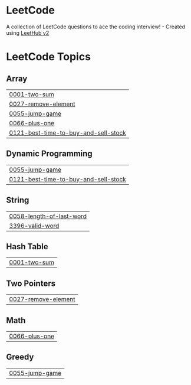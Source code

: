 # LeetCode
A collection of LeetCode questions to ace the coding interview! - Created using [LeetHub v2](https://github.com/arunbhardwaj/LeetHub-2.0)

<!---LeetCode Topics Start-->
# LeetCode Topics
## Array
|  |
| ------- |
| [0001-two-sum](https://github.com/Abdi1509/LeetCode/tree/master/0001-two-sum) |
| [0027-remove-element](https://github.com/Abdi1509/LeetCode/tree/master/0027-remove-element) |
| [0055-jump-game](https://github.com/Abdi1509/LeetCode/tree/master/0055-jump-game) |
| [0066-plus-one](https://github.com/Abdi1509/LeetCode/tree/master/0066-plus-one) |
| [0121-best-time-to-buy-and-sell-stock](https://github.com/Abdi1509/LeetCode/tree/master/0121-best-time-to-buy-and-sell-stock) |
## Dynamic Programming
|  |
| ------- |
| [0055-jump-game](https://github.com/Abdi1509/LeetCode/tree/master/0055-jump-game) |
| [0121-best-time-to-buy-and-sell-stock](https://github.com/Abdi1509/LeetCode/tree/master/0121-best-time-to-buy-and-sell-stock) |
## String
|  |
| ------- |
| [0058-length-of-last-word](https://github.com/Abdi1509/LeetCode/tree/master/0058-length-of-last-word) |
| [3396-valid-word](https://github.com/Abdi1509/LeetCode/tree/master/3396-valid-word) |
## Hash Table
|  |
| ------- |
| [0001-two-sum](https://github.com/Abdi1509/LeetCode/tree/master/0001-two-sum) |
## Two Pointers
|  |
| ------- |
| [0027-remove-element](https://github.com/Abdi1509/LeetCode/tree/master/0027-remove-element) |
## Math
|  |
| ------- |
| [0066-plus-one](https://github.com/Abdi1509/LeetCode/tree/master/0066-plus-one) |
## Greedy
|  |
| ------- |
| [0055-jump-game](https://github.com/Abdi1509/LeetCode/tree/master/0055-jump-game) |
<!---LeetCode Topics End-->